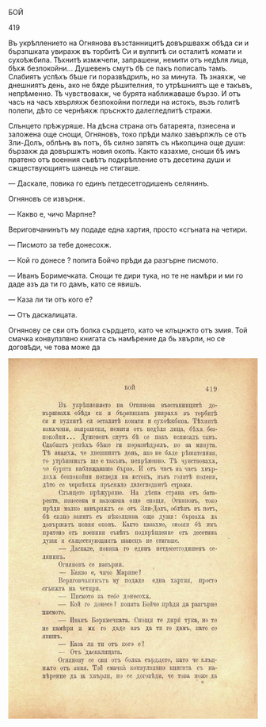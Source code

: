 ﻿БОЙ

419

Въ укрѣплението на Огнянова възстанницитѣ довършвахж обѣда си и бързпшката увирахж въ торбитѣ Си и вулпитѣ си осталитѣ комати и сухоѣжбипа. Тѣхнитѣ измжчепи, запрашени, немити отъ недѣля лица, бѣхѫ безпокойни... Душевенъ смутъ бѣ се пакъ пописалъ тамъ. Слабиятъ успѣхъ бѣше ги поразвѣдрилъ, но за минута. Тѣ знаяхж, че днешниятъ день, ако не бѫде рѣшителния, то утрѣшниятъ ще е такъвъ, непрѣменно. Тѣ чувствовахж, че бурята наближаваше бързо. И отъ часъ на часъ хвърляхж безпокойни погледи на истокъ, възъ голитѣ полепи, дѣто се чернѣяхж пръснжто далегледпитѣ стражи.

Слънцето прѣжуряше. На дѣсна страна отъ батареята, пзнесена и заложена още снощи, Огняновъ, токо прѣди малко завърпжлъ се отъ Зли-Долъ, облѣнъ въ потъ, бѣ силно запятъ съ нѣколцина още души: бързахж да довършжтъ новия окопъ. Както казахме, сноши бѣ имъ пратено отъ военния съвѣтъ подкрѣпление отъ десетина души и сжществующиятъ шанецъ не стигаше.

— Даскале, повика го единъ петдесетгодишенъ селянинъ.

Огняновъ се извърнж.

— Какво е, чичо Марпне?

Вериговчанинътъ му подаде една хартия, просто «сгъната на четири.

— Писмото за тебе донесохж.

— Кой го донесе ? попита Бойчо прѣди да разгърне писмото.

— Иванъ Боримечката. Снощи те дири тука, но те не намѣри и ми го даде азъ да ти го дамъ, като се явишъ.

— Каза ли ти отъ кого е?

— Отъ даскалицата.

Огнянову се сви отъ болка сърдцето, като че клъцнжто отъ змия. Той смачка конвулзпвно книгата съ намѣрение да бь хвърли, но се договѣди, че това може да

![original](images/466.jpg)

